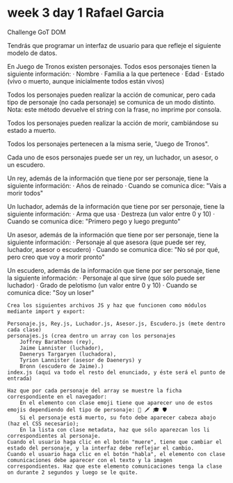 # week 3 day 1 Rafael Garcia

Challenge
GoT DOM

Tendrás que programar un interfaz de usuario para que refleje el siguiente modelo de datos.

En Juego de Tronos existen personajes. Todos esos personajes tienen la siguiente información: · Nombre · Familia a la que pertenece · Edad · Estado (vivo o muerto, aunque inicialmente todos están vivos)

Todos los personajes pueden realizar la acción de comunicar, pero cada tipo de personaje (no cada personaje) se comunica de un modo distinto. Nota: este método devuelve el string con la frase, no imprime por consola.

Todos los personajes pueden realizar la acción de morir, cambiándose su estado a muerto.

Todos los personajes pertenecen a la misma serie, "Juego de Tronos".

Cada uno de esos personajes puede ser un rey, un luchador, un asesor, o un escudero.

Un rey, además de la información que tiene por ser personaje, tiene la siguiente información: · Años de reinado · Cuando se comunica dice: "Vais a morir todos"

Un luchador, además de la información que tiene por ser personaje, tiene la siguiente información: · Arma que usa · Destreza (un valor entre 0 y 10) · Cuando se comunica dice: "Primero pego y luego pregunto"

Un asesor, además de la información que tiene por ser personaje, tiene la siguiente información: · Personaje al que asesora (que puede ser rey, luchador, asesor o escudero) · Cuando se comunica dice: "No sé por qué, pero creo que voy a morir pronto"

Un escudero, además de la información que tiene por ser personaje, tiene la siguiente información: · Personaje al que sirve (que sólo puede ser luchador) · Grado de pelotismo (un valor entre 0 y 10) · Cuando se comunica dice: "Soy un loser"

    Crea los siguientes archivos JS y haz que funcionen como módulos mediante import y export:

    Personaje.js, Rey.js, Luchador.js, Asesor.js, Escudero.js (mete dentro cada clase)
    personajes.js (crea dentro un array con los personajes
        Joffrey Baratheon (rey),
        Jaime Lannister (luchador),
        Daenerys Targaryen (luchadora),
        Tyrion Lannister (asesor de Daenerys) y
        Bronn (escudero de Jaime).)
    index.js (aquí va todo el resto del enunciado, y éste será el punto de entrada)

    Haz que por cada personaje del array se muestre la ficha correspondiente en el navegador:
        En el elemento con clase emoji tiene que aparecer uno de estos emojis dependiendo del tipo de personaje: 👑 🗡 🎓 🛡
        Si el personaje está muerto, su foto debe aparecer cabeza abajo (haz el CSS necesario);
        En la lista con clase metadata, haz que sólo aparezcan los li correspondientes al personaje.
    Cuando el usuario haga clic en el botón "muere", tiene que cambiar el estado del personaje, y la interfaz debe reflejar el cambio.
    Cuando el usuario haga clic en el botón "habla", el elemento con clase comunicaciones debe aparecer con el texto y la imagen correspondientes. Haz que este elemento comunicaciones tenga la clase on durante 2 segundos y luego se le quite.
